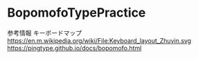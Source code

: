 # BopomofoTypePractice

参考情報
キーボードマップ
https://en.m.wikipedia.org/wiki/File:Keyboard_layout_Zhuyin.svg
https://pingtype.github.io/docs/bopomofo.html
